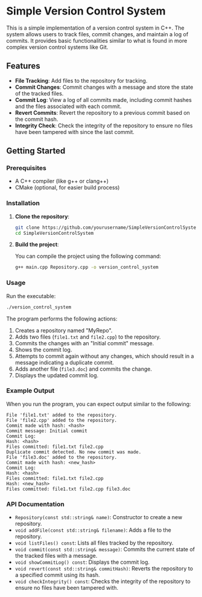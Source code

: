 

# Simple Version Control System

This is a simple implementation of a version control system in C++. The system allows users to track files, commit changes, and maintain a log of commits. It provides basic functionalities similar to what is found in more complex version control systems like Git.

## Features

- **File Tracking**: Add files to the repository for tracking.
- **Commit Changes**: Commit changes with a message and store the state of the tracked files.
- **Commit Log**: View a log of all commits made, including commit hashes and the files associated with each commit.
- **Revert Commits**: Revert the repository to a previous commit based on the commit hash.
- **Integrity Check**: Check the integrity of the repository to ensure no files have been tampered with since the last commit.

## Getting Started

### Prerequisites

- A C++ compiler (like g++ or clang++)
- CMake (optional, for easier build process)

### Installation

1. **Clone the repository**:

   ```bash
   git clone https://github.com/yourusername/SimpleVersionControlSystem.git
   cd SimpleVersionControlSystem
   ```

2. **Build the project**:

   You can compile the project using the following command:

   ```bash
   g++ main.cpp Repository.cpp -o version_control_system
   ```

### Usage

Run the executable:

```bash
./version_control_system
```

The program performs the following actions:

1. Creates a repository named "MyRepo".
2. Adds two files (`file1.txt` and `file2.cpp`) to the repository.
3. Commits the changes with an "Initial commit" message.
4. Shows the commit log.
5. Attempts to commit again without any changes, which should result in a message indicating a duplicate commit.
6. Adds another file (`file3.doc`) and commits the change.
7. Displays the updated commit log.

### Example Output

When you run the program, you can expect output similar to the following:

```
File 'file1.txt' added to the repository.
File 'file2.cpp' added to the repository.
Commit made with hash: <hash>
Commit message: Initial commit
Commit Log:
Hash: <hash>
Files committed: file1.txt file2.cpp 
Duplicate commit detected. No new commit was made.
File 'file3.doc' added to the repository.
Commit made with hash: <new_hash>
Commit Log:
Hash: <hash>
Files committed: file1.txt file2.cpp 
Hash: <new_hash>
Files committed: file1.txt file2.cpp file3.doc 
```

### API Documentation

- `Repository(const std::string& name)`: Constructor to create a new repository.
- `void addFile(const std::string& filename)`: Adds a file to the repository.
- `void listFiles() const`: Lists all files tracked by the repository.
- `void commit(const std::string& message)`: Commits the current state of the tracked files with a message.
- `void showCommitLog() const`: Displays the commit log.
- `void revert(const std::string& commitHash)`: Reverts the repository to a specified commit using its hash.
- `void checkIntegrity() const`: Checks the integrity of the repository to ensure no files have been tampered with.

